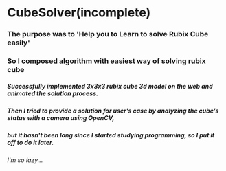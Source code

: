 # CubeSolver(incomplete)
### The purpose was to 'Help you to Learn to solve Rubix Cube easily'  
### So I composed algorithm with easiest way of solving rubix cube  
##### Successfully implemented 3x3x3 rubix cube 3d model on the web and animated the solution process.  
##### Then I tried to provide a solution for user's case by analyzing the cube's status with a camera using OpenCV,  
##### *__but__* it hasn't been long since I started studying programming, so I put it off to do it later.


###### I'm so lazy...


